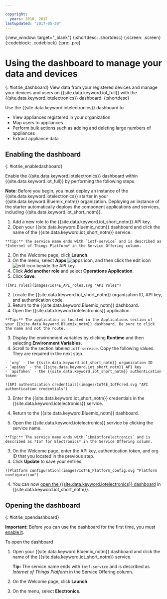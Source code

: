 ```yaml
---

copyright:
  years: 2016, 2017
lastupdated: "2017-05-30"
---
```


<!-- Common attributes used in the template are defined as follows: -->
{:new_window: target="\_blank"}
{:shortdesc: .shortdesc}
{:screen: .screen}
{:codeblock: .codeblock}
{:pre: .pre}

# Using the dashboard to manage your data and devices
{: #iot4e_dashboard}
View data from your registered devices and manage your devices and users on
{{site.data.keyword.iot_full}} with the {{site.data.keyword.iotelectronics}} dashboard.
{:shortdesc}

Use the {{site.data.keyword.iotelectronics}} dashboard to
- View appliances registered in your organization
- Map users to appliances
- Perform bulk actions such as adding and deleting large numbers of appliances
- Extract appliance data

## Enabling the dashboard
{: #iot4e_enabledashboard}

Enable the {{site.data.keyword.iotelectronics}} dashboard within {{site.data.keyword.iot_full}} by performing the following steps.

  **Note:** Before you begin, you must deploy an instance of the {{site.data.keyword.iotelectronics}} starter in your {{site.data.keyword.Bluemix_notm}} organization. Deploying an instance of the starter automatically deploys the component applications and services, including {{site.data.keyword.iot_short_notm}}.

1. Add a new role to the {{site.data.keyword.iot_short_notm}} API key.
  1. Open your {{site.data.keyword.Bluemix_notm}} dashboard and click the name of the {{site.data.keyword.iot_short_notm}} service.  

    **Tip:** The service name ends with `iotf-service` and is described as *Internet of Things Platform* in the Service Offering column.
  2. On the Welcome page, click **Launch**.
  3. On the menu, select **Apps** ![apps icon](images/IOT_Icons_apps2.svg "Apps icon"), and then click the edit icon ![edit icon](images/IOT_Icons_Edit_Active_50.svg "Edit icon") beside the API key.
  4. Click **Add another role** and select **Operations Application**.
  5. Click **Save**.

    ![API roles](images/IoT4E_API_roles.svg "API roles")

2. Locate the {{site.data.keyword.iot_short_notm}} organization ID, API key, and authentication code.
  1. Return to the {{site.data.keyword.Bluemix_notm}} dashboard.
  2. Open the {{site.data.keyword.iotelectronics}} application.

    **Tip:** The application is located in the Applications section of your {{site.data.keyword.Bluemix_notm}} dashboard. Be sure to click the name and not the route.
  3. Display the environment variables by clicking **Runtime** and then selecting **Environment Variables**.
  4. Scroll to the section labeled `iotf-service`. Copy the following values. They are required in the next step.

    - `org` - the {{site.data.keyword.iot_short_notm}} organization ID
    - `apiKey` - the {{site.data.keyword.iot_short_notm}} API key
    - `apiToken` - the {{site.data.keyword.iot_short_notm}} authentication token  

    ![API authentication credentials](images/IoT4E_IoTFcred.svg "API authentication credentials")

3. Enter the {{site.data.keyword.iot_short_notm}} credentials in the {{site.data.keyword.iotelectronics}} service.

  1. Return to the {{site.data.keyword.Bluemix_notm}} dashboard.
  2. Open the {{site.data.keyword.iotelectronics}} service by clicking the service name.

    **Tip:** The service name ends with `ibmiotforelectronics` and is described as *IoT for Electronics* in the Service Offering column.
  3. On the Welcome page, enter the API key, authentication token, and org ID that you located in the previous step.
  4. Click **Update** to save your entries.

    ![Platform configuration](images/IoT4E_Platform_config.svg "Platform configuration")

4. You can now [open the {{site.data.keyword.iotelectronics}} dashboard](#iot4e_opendashboard) in {{site.data.keyword.iot_short_notm}}.

## Opening the dashboard
{: #iot4e_opendashboard}

**Important:** Before you can use the dashboard for the first time, you must [enable it](#iot4e_enabledashboard).

To open the dashboard
1. Open your {{site.data.keyword.Bluemix_notm}} dashboard and click the name of the {{site.data.keyword.iot_short_notm}} service.  

    **Tip:** The service name ends with `iotf-service` and is described as *Internet of Things Platform* in the Service Offering column.
2. On the Welcome page, click **Launch**.
3. On the menu, select **Electronics**.
